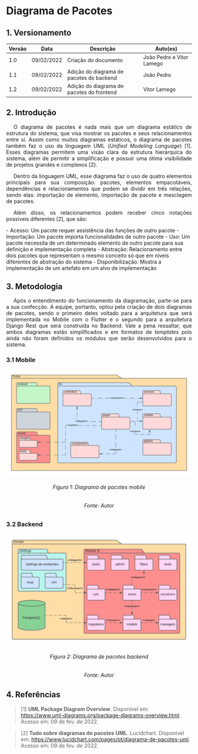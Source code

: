 # Diagrama de Pacotes

## 1. Versionamento

Versão|Data|Descrição|Auto(es)
------|----|---------|--------
1.0   | 09/02/2022 | Criação do documento | João Pedro e Vitor Lamego
1.1   | 09/02/2022 | Adição do diagrama de pacotes do backend | João Pedro
1.2   | 09/02/2022 | Adição do diagrama de pacotes do frontend | Vitor Lamego

## 2. Introdução
<p align="justify" style="text-indent: 20px">O diagrama de pacotes é nada mais que um diagrama estático de estrutura do sistema, que visa mostrar os pacotes e seus relacionamentos entre si. Assim como muitos diagramas estáticos, o diagrama de pacotes também faz o uso da linguagem UML (<i>Unified Modeling Language</i>) [1]. Esses diagramas permitem uma visão clara da estrutura hierárquica do sistema, além de permitir a simplificação e possuir uma ótima visibilidade de projetos grandes e complexos [2].</p>
<p align="justify" style="text-indent: 20px">Dentro da linguagem UML, esse diagrama faz o uso de quatro elementos principais para sua composição: pacotes, elementos empacotáveis, dependências e relacionamentos que podem se dividir em três relações, sendo elas: importação de elemento, importação de pacote e mesclagem de pacotes.</p>
<p align="justify" style="text-indent: 20px">Além disso, os relacionamentos podem receber cinco notações possíveis diferentes [2], que são:</p>
- Acesso: Um pacote requer assistência das funções de outro pacote
- Importação: Um pacote importa funcionalidades de outro pacote
- Uso: Um pacote necessita de um determinado elemento de outro pacote para sua definição e implementação completa
- Abstração: Relacionamento entre dois pacotes que representam o mesmo conceito só que em níveis diferentes de abstração do sistema
- Disponibilização: Mostra a implementação de um artefato em um alvo de implementação

## 3. Metodologia
<p align="justify" style="text-indent: 20px">Após o entendimento do funcionamento da diagramação, parte-se para a sua confecção. A equipe, portanto, optou pela criação de dois diagramas de pacotes, sendo o primeiro deles voltado para a arquitetura que será implementada no Mobile com o Flutter e o segundo para a arquitetura Django Rest que será construída no Backend. Vale a pena ressaltar, que ambos diagramas estão simplificados e em formatos de <i>templates</i> pois ainda não foram definidos os módulos que serão desenvolvidos para o sistema.</p>

### 3.1 Mobile
<img src="../../../assets/modelagem/estatica/mobile.png" class="zoom"/>
<h6 align = "center">Figura 1: Diagrama de pacotes mobile</h6>
<h6 align = "center">Fonte: Autor</h6>

### 3.2 Backend
<img src="../../../assets/modelagem/estatica/backend.png" class="zoom"/>
<h6 align = "center">Figura 2: Diagrama de pacotes backend</h6>
<h6 align = "center">Fonte: Autor</h6>

## 4. Referências

> [1] **UML Package Diagram Overview**. Disponível em: <a href="https://www.uml-diagrams.org/package-diagrams-overview.html" target="_blanck">https://www.uml-diagrams.org/package-diagrams-overview.html</a>. Acesso em: 09 de fev. de 2022.

> [2] **Tudo sobre diagramas de pacotes UML**. Lucidchart. Disponível em: <a href="https://www.lucidchart.com/pages/pt/diagrama-de-pacotes-uml" target="_blanck">https://www.lucidchart.com/pages/pt/diagrama-de-pacotes-uml</a>. Acesso em: 09 de fev. de 2022.
